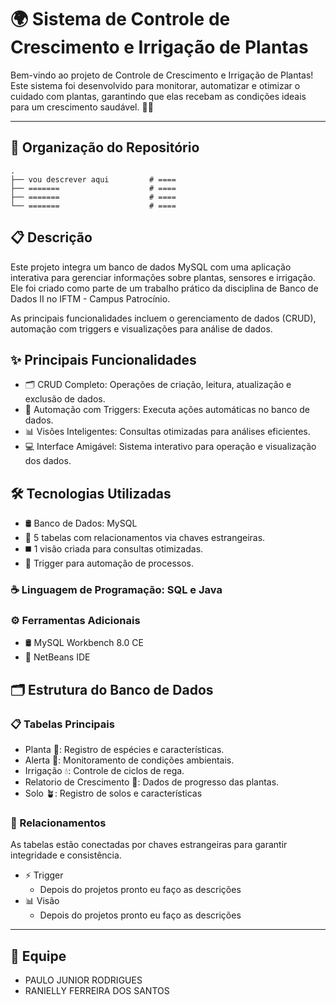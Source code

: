 # 🌍 Sistema de Controle de Crescimento e Irrigação de Plantas
Bem-vindo ao projeto de Controle de Crescimento e Irrigação de Plantas! Este sistema foi desenvolvido para monitorar, automatizar e otimizar o cuidado com plantas, garantindo que elas recebam as condições ideais para um crescimento saudável. 🌿💧
***

## 📂 Organização do Repositório
  ```plaintext
  .
  ├── vou descrever aqui         # ====
  ├── =======                    # ====
  ├── =======                    # ====
  └── =======                    # ====
  ```

## 📋 Descrição
Este projeto integra um banco de dados MySQL com uma aplicação interativa para gerenciar informações sobre plantas, sensores e irrigação. Ele foi criado como parte de um trabalho prático da disciplina de Banco de Dados II no IFTM - Campus Patrocínio.

As principais funcionalidades incluem o gerenciamento de dados (CRUD), automação com triggers e visualizações para análise de dados.

## ✨ Principais Funcionalidades
  * 🗂️ CRUD Completo: Operações de criação, leitura, atualização e exclusão de dados.
  * 🔄 Automação com Triggers: Executa ações automáticas no banco de dados.
  * 📊 Visões Inteligentes: Consultas otimizadas para análises eficientes.
  * 💻 Interface Amigável: Sistema interativo para operação e visualização dos dados.

## 🛠️ Tecnologias Utilizadas
  * 🛢️ Banco de Dados: MySQL
  * 🔶 5 tabelas com relacionamentos via chaves estrangeiras.
  * ◼️ 1 visão criada para consultas otimizadas.
  * 🔲 Trigger para automação de processos.
    
  ### ☕ Linguagem de Programação: SQL e Java
  ### ⚙️ Ferramentas Adicionais   
  * 🛢️ MySQL Workbench 8.0 CE
  * 🧊 NetBeans IDE

## 🗂️ Estrutura do Banco de Dados
### 📋 Tabelas Principais
  * Planta 🌱: Registro de espécies e características.
  * Alerta 📡: Monitoramento de condições ambientais.
  * Irrigação 💧: Controle de ciclos de rega.
  * Relatorio de Crescimento 🌳: Dados de progresso das plantas.
  * Solo 🪴: Registro de solos e características

### 🔗 Relacionamentos
As tabelas estão conectadas por chaves estrangeiras para garantir integridade e consistência.
  * ⚡ Trigger
    * Depois do projetos pronto eu faço as descrições 
  * 📊 Visão
    * Depois do projetos pronto eu faço as descrições
***
## 🤝 Equipe
  * PAULO JUNIOR RODRIGUES
  * RANIELLY FERREIRA DOS SANTOS

